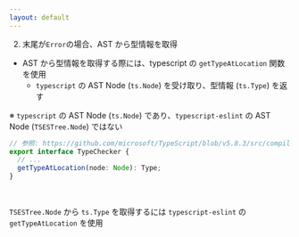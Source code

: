```yaml
---
layout: default
---
```


<style scoped>
.slidev-vclick-hidden {
  display: none;
}
</style>

<div class="_bullet">

2. 末尾が`Error`の場合、AST から型情報を取得

<div v-click="1">

* <span v-mark="{at: 2, color: 'red'}">AST</span> から型情報を取得する際には、typescript の `getTypeAtLocation` 関数を使用
  * `typescript` の AST Node (`ts.Node`) を受け取り、型情報 (`ts.Type`) を返す

<div v-click="[1]" class="mt-20.5" />

<div v-click="2">

※ `typescript` の AST Node (`ts.Node`) であり、`typescript-eslint` の AST Node (`TSESTree.Node`) ではない  

</div>

```ts
// 参照: https://github.com/microsoft/TypeScript/blob/v5.8.3/src/compiler/types.ts#L5160
export interface TypeChecker {
  // ...
  getTypeAtLocation(node: Node): Type;
}
```

</div>

<br />

<div class="text-center" v-click="3">

`TSESTree.Node` から `ts.Type` を取得するには `typescript-eslint` の `getTypeAtLocation` を使用

</div>

</div>

<!-- 
続いて、AST から型情報を取得する実装を行います。

[click] AST から型情報を取得する際には、typescript の `getTypeAtLocation` という関数を使用します。

この関数は、TypeScript の AST ノードを受け取ると、型情報を返す関数です  
つまり、この `getTypeAtLocation` を呼び出すことで、AST から 型情報を取得できるといった感じになります。

[click] ただ、ここで注意したいのは、`getTypeAtLocation`が受け取る AST ノードは、TypeScript の世界の AST ノードであり、`typescript-eslint`が生成する AST ノードではないということです。  
そのため、`typescript-eslint`が生成する AST を`typescript`の AST に変換し、それを`getTypeAtLocation`関数に渡す必要があります

[click] そこで、`typescript-eslint`から提供される、`getTypeAtLocation`を使用します。  
-->